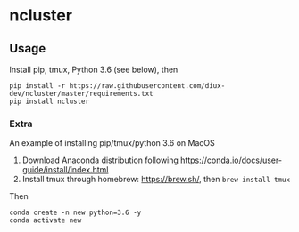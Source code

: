 # ncluster

## Usage
Install pip, tmux, Python 3.6 (see below), then

```
pip install -r https://raw.githubusercontent.com/diux-dev/ncluster/master/requirements.txt
pip install ncluster
```

### Extra
An example of installing pip/tmux/python 3.6 on MacOS

1. Download Anaconda distribution following https://conda.io/docs/user-guide/install/index.html
2. Install tmux through homebrew: https://brew.sh/, then `brew install tmux`

Then

```
conda create -n new python=3.6 -y
conda activate new
```
